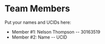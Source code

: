 # Team Members

Put your names and UCIDs here:

- Member #1: Nelson Thompson -- 30163519
- Member #2: Name -- UCID

